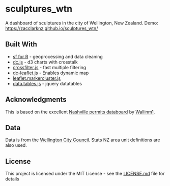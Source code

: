 # sculptures_wtn

A dashboard of sculptures in the city of Wellington, New Zealand.
Demo: https://zacclarknz.github.io/sculptures_wtn/ 

## Built With
* [sf for R](https://github.com/r-spatial/sf) - geoprocessing and data cleaning
* [dc.js](https://dc-js.github.io/dc.js/) - d3 charts with crosstalk
* [crossfilter.js](https://maven.apache.org/) - fast multiple filtering
* [dc-leaflet.js](https://github.com/dc-js/dc.leaflet.js) - Enables dynamic map
* [leaflet.markercluster.js](https://github.com/dc-js/dc.leaflet.js)
* [data.tables.js](https://datatables.net/) - jquery datatables

## Acknowledgments
This is based on the excellent [Nashville permits databoard](https://github.com/wallinm1/map-dashboard) by [Wallinm1](https://github.com/wallinm1).

## Data
Data is from the [Wellington City Council](https://data-wcc.opendata.arcgis.com/datasets/wellington-city-sculptures).
Stats NZ area unit definitions are also used.

## License

This project is licensed under the MIT License - see the [LICENSE.md](LICENSE.md) file for details